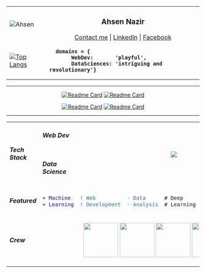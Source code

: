 <table>
<tr>
<td>
        
![Ahsen](https://github-readme-stats.vercel.app/api?username=acen20&count_private=true&show_icons=true&hide_border=1&theme=algolia&card_width=800&hide=contribs&show_icons=0) 

</td>
<td align="center">
<h3 align="center">Ahsen Nazir</h3>
<a href="mailto:ahsenmailbox@gmail.com">Contact me</a>  |  
<a target="_blank" href="https://linkedin.com/in/ahsen-nazir10">LinkedIn</a>  |
<a href="https://facebook.com/acen20">Facebook</a> 
<div align="left">

</div>
</td>
</tr>
        
<tr>
<td align="">
        
[![Top Langs](https://github-readme-stats.vercel.app/api/top-langs/?username=acen20&exclude_repo=Hotel-Management-Reservation,Warehouse-Management-System&hide=jupyter%20notebook,c%23&layout=compact&langs_count=4&card_width=350&theme=algolia)](https://github.com/acen20/)
</td>
<td>
        
<b>  
        
      domains = { 
           WebDev:       'playful', 
           DataSciences: 'intriguing and revolutionary'}
</b>
</td>
</tr>
</table>
 <hr/>
<div align="center">
        
[![Readme Card](https://github-readme-stats.vercel.app/api/pin/?username=acen20&repo=spotify&theme=dark)](https://github.com/acen20/spotify) [![Readme Card](https://github-readme-stats.vercel.app/api/pin/?username=acen20&repo=pkflix&theme=dark)](https://github.com/acen20/pkflix) 

[![Readme Card](https://github-readme-stats.vercel.app/api/pin/?username=acen20&theme=nord&card_width=800&repo=CNN-Tensorflow-Keras-for-sound-classification)](https://github.com/acen20/CNN-Tensorflow-Keras-for-sound-classification) [![Readme Card](https://github-readme-stats.vercel.app/api/pin/?username=acen20&theme=nord&card_width=800&repo=Police-shootings-analysis)](https://github.com/acen20/Police-shootings-analysis)
</div>
  <hr/>
<table align="center">

<tr padding="0px">
  <td rowspan="2">
    <h5>Tech Stack</h5>
  </td>
  
<td>
    <h5>Web Dev</h5>
</td>
    
  <td colspan="5" rowspan="2" align="center">
<img src="https://user-images.githubusercontent.com/62377713/128562395-1e12db70-79b6-4e6a-b465-bfe3f72e133f.png"/>
  </td>
</tr>

<tr>
    <td><h5>Data Science</h5></td>
</tr>
    
<tr>
  <td><h5>Featured<h5></td>
<td>

```diff 
+ Machine 
+ Learning
```
  
</td>
<td>

```diff
! Web
! Development
```

</td>
 <td>
  
```diff
- Data 
- Analysis
```
</td>
 <td>
  
```diff
# Deep
# Learning
```
</td>
<td>
  
```diff
@@Coding Challenges@@
@@ Algorithms @@
```
</td>
</tr>
<tr>
    <td><h5>Crew</h5></td>
    <td colspan="5" align="center">
    
<img height="90px" src="https://user-images.githubusercontent.com/62377713/128623706-8781de8d-54cf-4ac0-83f5-6a874fd50b22.gif" /> <img height="90px" src="https://user-images.githubusercontent.com/62377713/128624049-4c26317e-3177-4754-b873-d607aede8c23.gif" /> <img height="90px" src="https://user-images.githubusercontent.com/62377713/128624049-4c26317e-3177-4754-b873-d607aede8c23.gif" /> <img height="90px" src="https://user-images.githubusercontent.com/62377713/128624312-a1a0f1ba-c301-48c5-b2b8-676c63b8fd03.gif" />
    </td>
      </tr>
</table>    

